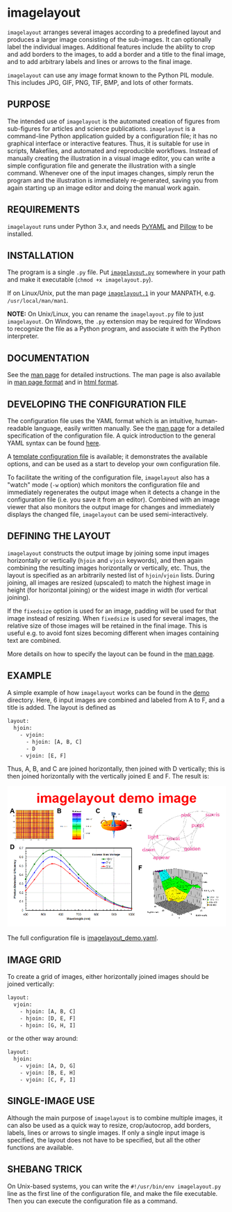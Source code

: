 # imagelayout

`imagelayout` arranges several images according to a predefined
layout and produces a larger image consisting of the sub-images. It
can optionally label the individual images. Additional features
include the ability to crop and add borders to the images, to add a
border and a title to the final image, and to add arbitrary labels and
lines or arrows to the final image.

`imagelayout` can use any image format known to the Python PIL
module. This includes JPG, GIF, PNG, TIF, BMP, and lots of other
formats.

## PURPOSE

The intended use of `imagelayout` is the automated creation of
figures from sub-figures for articles and science publications.
`imagelayout` is a command-line Python application guided by a
configuration file; it has no graphical interface or interactive
features. Thus, it is suitable for use in scripts, Makefiles, and
automated and reproducible workflows. Instead of manually creating the
illustration in a visual image editor, you can write a simple
configuration file and generate the illustration with a single
command. Whenever one of the input images changes, simply rerun the
program and the illustration is immediately re-generated, saving you
from again starting up an image editor and doing the manual work
again.

## REQUIREMENTS

`imagelayout` runs under Python 3.x, and needs
[PyYAML](https://pypi.org/project/PyYAML/) and
[Pillow](https://pypi.org/project/Pillow/) to be installed.

## INSTALLATION

The program is a single `.py` file. Put [`imagelayout.py`](imagelayout.py) 
somewhere in your path and make it executable (`chmod +x imagelayout.py`).

If on Linux/Unix, put the man page
[`imagelayout.1`](docs/imagelayout.1) in your MANPATH, e.g.
`/usr/local/man/man1`.

**NOTE:** On Unix/Linux, you can rename the `imagelayout.py` file to
just `imagelayout`. On Windows, the `.py` extension may be required
for Windows to recognize the file as a Python program, and associate
it with the Python interpreter.

## DOCUMENTATION

See the [man page](docs/manu.md) for detailed instructions. The man
page is also available in [man page format](docs/imagelayout.1) and in
[html format](docs/imagelayout.html).

## DEVELOPING THE CONFIGURATION FILE

The configuration file uses the YAML format which is an intuitive,
human-readable language, easily written manually. See the [man
page](docs/manu.md) for a detailed specification of the configuration file.
A quick introduction to the general YAML syntax can be found
[here](https://github.com/darvid/trine/wiki/YAML-Primer).

A [template configuration file](config_template.yaml) is available; it
demonstrates the available options, and can be used as a start to develop 
your own configuration file.

To facilitate the writing of the configuration file,
`imagelayout` also has a "watch" mode (`-w` option) which
monitors the configuration file and immediately regenerates the output
image when it detects a change in the configuration file (i.e. you
save it from an editor). Combined with an image viewer that also
monitors the output image for changes and immediately displays the
changed file, `imagelayout` can be used semi-interactively.

## DEFINING THE LAYOUT

`imagelayout` constructs the output image by joining some input
images horizontally or vertically (`hjoin` and `vjoin` keywords), and
then again combining the resulting images horizontally or vertically,
etc. Thus, the layout is specified as an arbitrarily nested list of
`hjoin`/`vjoin` lists. During joining, all images are resized
(upscaled) to match the highest image in height (for horizontal
joining) or the widest image in width (for vertical joining). 

If the `fixedsize` option is used for an image, padding will be used
for that image instead of resizing. When `fixedsize` is used for
several images, the relative size of those images will be retained in
the final image. This is useful e.g. to avoid font sizes becoming
different when images containing text are combined.

More details on how to specify the layout can be found in the [man
page](docs/manu.md).

## EXAMPLE

A simple example of how `imagelayout` works can be found in the
[demo](demo) directory. Here, 6 input images are combined and labeled
from A to F, and a title is added. The layout is defined as

```
layout:
  hjoin:
    - vjoin:
      - hjoin: [A, B, C]
      - D
    - vjoin: [E, F]
```

Thus, A, B, and C are joined horizontally, then joined with D
vertically; this is then joined horizontally with the vertically
joined E and F. The result is: 

![imagelayout demo](demo/demo_out.png)

The full configuration file is
[imagelayout_demo.yaml](demo/imagelayout_demo.yaml).

## IMAGE GRID

To create a grid of images, either horizontally joined images should
be joined vertically:

```
layout:
  vjoin:
    - hjoin: [A, B, C]
    - hjoin: [D, E, F]
    - hjoin: [G, H, I]
```

or the other way around:

```
layout:
  hjoin:
    - vjoin: [A, D, G]
    - vjoin: [B, E, H]
    - vjoin: [C, F, I]
```

## SINGLE-IMAGE USE

Although the main purpose of `imagelayout` is to combine multiple
images, it can also be used as a quick way to resize, crop/autocrop,
add borders, labels, lines or arrows to single images. If only a
single input image is specified, the layout does not have to be
specified, but all the other functions are available.

## SHEBANG TRICK

On Unix-based systems, you can write the `#!/usr/bin/env
imagelayout.py` line as the first line of the configuration file, and
make the file executable. Then you can execute the configuration file
as a command.
